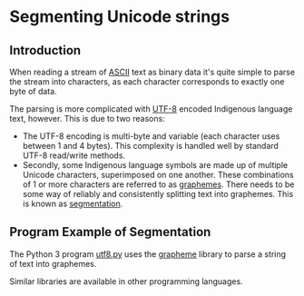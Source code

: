 # Segmenting Unicode strings
## Introduction
When reading a stream of [ASCII](../../glossary.md#ascii) text as binary data it's quite simple to parse the stream into characters, as each character corresponds to exactly one byte of data.

The parsing is more complicated with [UTF-8](../../glossary.md#utf-8) encoded Indigenous language text, however. This is due to two reasons:

* The UTF-8 encoding is multi-byte and variable (each character uses between 1 and 4 bytes). This complexity is handled well by standard UTF-8 read/write methods.
* Secondly, some Indigenous language symbols are made up of multiple Unicode characters, superimposed on one another. These combinations of 1 or more characters are referred to as [graphemes](../../glossary.md#grapheme). There needs to be some way of reliably and consistently splitting text into graphemes. This is known as [segmentation](https://unicode.org/reports/tr29/).

## Program Example of Segmentation

The Python 3 program [utf8.py](../../programming_languages/python3/utf8.py) uses the [grapheme](https://pypi.org/project/grapheme/) library to parse a string of text into graphemes.

Similar libraries are available in other programming languages.
